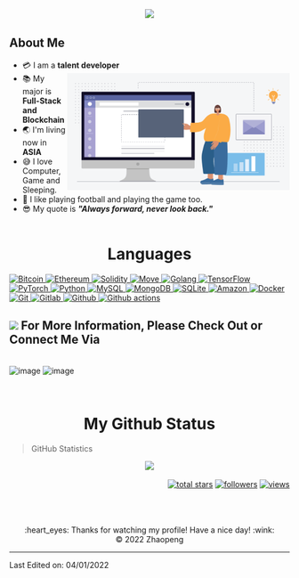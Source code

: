 <div align="center">
  <a href="https://github.com/zhaopeng331"><img src="https://readme-typing-svg.herokuapp.com/?lines=Senior%20Blockchain%20developer;Full-Stack%20Software%20Architecture;Always%20learning%20new%20tech&font=Pacifico&center=true&width=650&height=120&color=58a6ff&vCenter=true&size=45%22"></a>
</div>

## About Me

- :credit_card: I am a **talent developer** <img src="https://github.com/zhaopeng331/zhaopeng331/blob/main/hi.gif" width="400" align="right" />
- :books: My major is **Full-Stack and Blockchain**
- :earth_asia: I'm living now in **ASIA**
- :sweat_smile: I love Computer, Game and Sleeping.
- :monocle_face: I like playing football and playing the game too.
- :sunglasses: My quote is ***"Always forward, never look back."***
  <br/>
  <br/>
<!-- <table>
  <tr>
  	<td><img src="https://cdn.iconscout.com/icon/free/png-128/nodejs-2-226035.png" width="200"></td>
  	<td><img src="https://cdn.iconscout.com/icon/free/png-128/react-3-1175109.png" width="200"></td>
    <td><img src="https://smartcontractprogrammer.com/static/media/logo.cae6ce4a.svg" width="200"></td>
    <td><img src="https://cdn.iconscout.com/icon/free/png-128/typescript-1-1175078.png" width="200"></td>
    <td><img src="https://cdn.iconscout.com/icon/free/png-256/unity-2749374-2284764.png" width="200"></td>
    <td><img src="https://cdn.iconscout.com/icon/free/png-128/python-20-1175115.png" width="200"></td>
    <td><img src="https://cdn.iconscout.com/icon/free/png-256/flutter-3521432-2944876.png" width="200"></td>
  </tr>
</table> -->



<h1 align="center">Languages</h1>

<div>
  <a href="https://github.com/zhaopeng331">
    <img alt="Bitcoin" src="https://img.shields.io/badge/Bitcoin-ab790d?style=flat&logo=bitcoin&logoColor=white" />
  </a>
  <a href="https://github.com/zhaopeng331">
    <img alt="Ethereum" src="https://img.shields.io/badge/Ethereum-3C3C3D?style=flat&logo=Ethereum&logoColor=white" />
  </a>
  <a href="https://github.com/zhaopeng331">
    <img alt="Solidity" src="https://img.shields.io/badge/Solidity-363636?style=flat&logo=solidity&logoColor=white" />
  </a>
  <a href="https://github.com/zhaopeng331">
    <img alt="Move" src="https://img.shields.io/badge/Move-363636?style=flat&logo=Monero&logoColor=white" />
  </a>
  <a href="https://github.com/zhaopeng331">
    <img alt="Golang" src="https://img.shields.io/badge/Golang-000000?style=flat&logo=Go&logoColor=white" />
  </a>
  <a href="https://github.com/zhaopeng331">
    <img alt="TensorFlow" src="https://img.shields.io/badge/TensorFlow-FF6F00?style=flat&logo=TensorFlow&logoColor=white" />
  </a>
  <a href="https://github.com/zhaopeng331">
    <img alt="PyTorch" src="https://img.shields.io/badge/PyTorch-EE4C2C?style=flat&logo=PyTorch&logoColor=white" />
  </a>
  <a href="https://github.com/zhaopeng331">
    <img alt="Python" src="https://img.shields.io/badge/Python-14354C?style=flat&logo=python&logoColor=white" />
  </a>
  <a href="https://github.com/zhaopeng331">
    <img alt="MySQL" src="https://img.shields.io/badge/-MySQL-0f69a9?style=flat&logo=mysql&logoColor=white" />
  </a>
  <a href="https://github.com/zhaopeng331">
    <img alt="MongoDB" src="https://img.shields.io/badge/-MongoDB-13aa52?style=flat&logo=mongodb&logoColor=white" />
  </a>
  <a href="https://github.com/zhaopeng331">
    <img alt="SQLite" src="https://img.shields.io/badge/SQLite-07405E?style=flat&logo=sqlite&logoColor=white" />
  </a>
  <a href="https://github.com/zhaopeng331">  
    <img alt="Amazon" src="https://img.shields.io/badge/Amazon_AWS-232F3E?style=flat&logo=amazon-aws&logoColor=white" />
  </a>
  <a href="https://github.com/zhaopeng331">  
    <img alt="Docker" src="https://img.shields.io/badge/-Docker-46a2f1?style=flat&logo=docker&logoColor=white" />
  </a>
  <a href="https://github.com/zhaopeng331">  
    <img alt="Git" src="https://img.shields.io/badge/-Git-F05032?style=flat&logo=git&logoColor=white" />
  </a>
  <a href="https://github.com/zhaopeng331">  
    <img alt="Gitlab" src="https://img.shields.io/badge/-GitLab-FCA121?style=flat&logo=gitlab" />
  </a>
  <a href="https://github.com/zhaopeng331">  
    <img alt="Github" src="https://img.shields.io/badge/-GitHub-181717?style=flat&logo=github" />
  </a>
  <a href="https://github.com/zhaopeng331">  
    <img alt="Github actions" src="https://img.shields.io/badge/-Github_Actions-2088FF?style=flat&logo=github-actions&logoColor=white" />
  </a>
</div>

## <img src='https://github.com/zhaopeng331/zhaopeng331/blob/main/shake.gif' width="80px" /> For More Information, Please Check Out or Connect Me Via
<br/>

<div align="center>

![image](https://img.shields.io/badge/ranzhaopeng@163.com-D14836?style=for-the-badge&logo=gmail&logoColor=white)
![image](https://img.shields.io/badge/331378255-0078d4?style=for-the-badge&logo=tencentqq&logoColor=white)
![image](https://img.shields.io/badge/zhaopeng331-07c160?style=for-the-badge&logo=WeChat&logoColor=white)

[//]: # ([![image]&#40;https://img.shields.io/badge/Discord-7289DA?style=for-the-badge&logo=discord&logoColor=white&#41;]&#40;https://discordapp.com/users/&#41;)
</div>
<br/>
<h1 align="center">My Github Status </h1>

> GitHub Statistics
<p align="center">
    <a href="https://github.com/zhaopeng331">
      <img height="180em" src="https://github-readme-stats-eight-theta.vercel.app/api?username=Zhaopeng331&show_icons=true&theme=algolia&include_all_commits=true&count_private=true"/>

[//]: # (      <img height="180em" src="https://github-readme-stats-eight-theta.vercel.app/api/top-langs/?username=Zhaopeng331&layout=compact&langs_count=8&theme=Zhaopeng331"/>)
    
</a>
</p>

<p align="right">
  <a href="https://github.com/zhaopeng331?tab=repositories&sort=stargazers">
    <img alt="total stars" title="Total stars on GitHub" src="https://custom-icon-badges.herokuapp.com/badge/dynamic/json?logo=star&color=55960c&labelColor=488207&label=Stars&style=for-the-badge&query=%24.stars&url=https://api.github-star-counter.workers.dev/user/Zhaopeng331"/></a>
  <a href="https://github.com/zhaopeng331?tab=followers">
    <img alt="followers" title="Follow me on Github" src="https://custom-icon-badges.herokuapp.com/github/followers/Zhaopeng331?color=236ad3&labelColor=1155ba&style=for-the-badge&logo=person-add&label=Follow&logoColor=white"/></a>
  <a href="https://github.com/zhaopeng331">
    <img alt="views" title="GitHub profile views" src="https://shields-io-visitor-counter.herokuapp.com/badge?page=Zhaopeng331&style=for-the-badge"/></a>
</p>

<!-- https://github.com/ashutosh00710/github-readme-activity-graph -->
<br/>


<br/>
<br/>
<div align="center">
  :heart_eyes: Thanks for watching my profile! Have a nice day! :wink: <br/>
  &copy; 2022 Zhaopeng
</div>

------

Last Edited on: 04/01/2022
